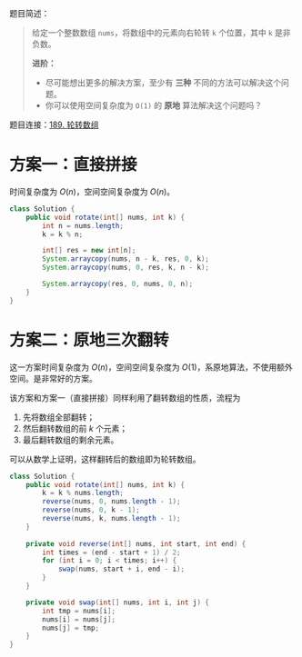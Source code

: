 题目简述：

> 给定一个整数数组 `nums`，将数组中的元素向右轮转 `k` 个位置，其中 `k` 是非负数。
>
> **进阶：**
>
> - 尽可能想出更多的解决方案，至少有 **三种** 不同的方法可以解决这个问题。
> - 你可以使用空间复杂度为 `O(1)` 的 **原地** 算法解决这个问题吗？

题目连接：[189. 轮转数组](https://leetcode.cn/problems/rotate-array/)

# 方案一：直接拼接

时间复杂度为 $O(n)$，空间空间复杂度为 $O(n)$。

```java
class Solution {
    public void rotate(int[] nums, int k) {
        int n = nums.length;
        k = k % n;

        int[] res = new int[n];
        System.arraycopy(nums, n - k, res, 0, k);
        System.arraycopy(nums, 0, res, k, n - k);

        System.arraycopy(res, 0, nums, 0, n);
    }
}
```

# 方案二：原地三次翻转

这一方案时间复杂度为 $O(n)$，空间空间复杂度为 $O(1)$，系原地算法，不使用额外空间。是非常好的方案。

该方案和方案一（直接拼接）同样利用了翻转数组的性质，流程为

1. 先将数组全部翻转；
2. 然后翻转数组的前 $k$ 个元素；
3. 最后翻转数组的剩余元素。

可以从数学上证明，这样翻转后的数组即为轮转数组。

```java
class Solution {
    public void rotate(int[] nums, int k) {
        k = k % nums.length;
        reverse(nums, 0, nums.length - 1);
        reverse(nums, 0, k - 1);
        reverse(nums, k, nums.length - 1);
    }
    
    private void reverse(int[] nums, int start, int end) {
        int times = (end - start + 1) / 2;
        for (int i = 0; i < times; i++) {
            swap(nums, start + i, end - i);
        }
    }

    private void swap(int[] nums, int i, int j) {
        int tmp = nums[i];
        nums[i] = nums[j];
        nums[j] = tmp;
    }
}
```

